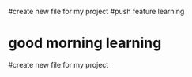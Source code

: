 #create new file for my project
#push feature learning
# good morning learning
#create new file for my project
